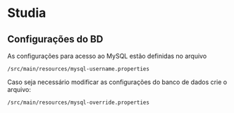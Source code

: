 # Studia

## Configurações do BD
As configurações para acesso ao MySQL estão definidas no arquivo 
```
/src/main/resources/mysql-username.properties
```

Caso seja necessário modificar as configurações do banco de dados crie o arquivo: 
```
/src/main/resources/mysql-override.properties
```
